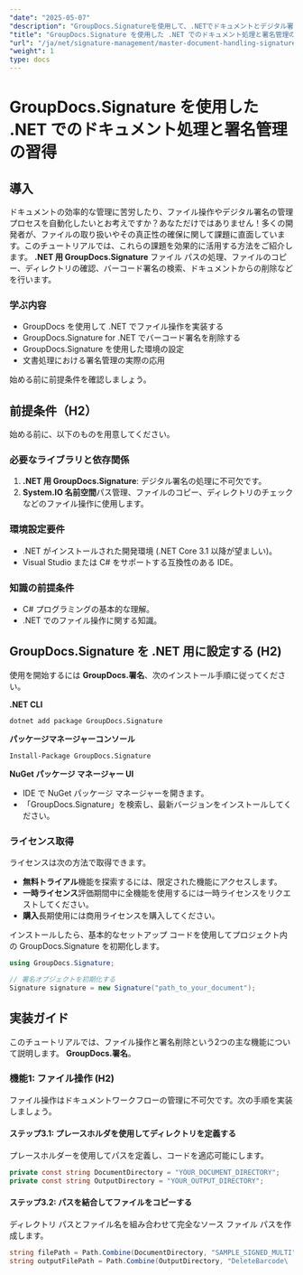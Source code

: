 ```yaml
---
"date": "2025-05-07"
"description": "GroupDocs.Signatureを使用して、.NETでドキュメントとデジタル署名を効率的に管理する方法を学びます。ファイル操作、検索、バーコード署名の削除を自動化します。"
"title": "GroupDocs.Signature を使用した .NET でのドキュメント処理と署名管理のマスター"
"url": "/ja/net/signature-management/master-document-handling-signature-management-dotnet/"
"weight": 1
type: docs
---
```

# GroupDocs.Signature を使用した .NET でのドキュメント処理と署名管理の習得

## 導入

ドキュメントの効率的な管理に苦労したり、ファイル操作やデジタル署名の管理プロセスを自動化したいとお考えですか？あなただけではありません！多くの開発者が、ファイルの取り扱いやその真正性の確保に関して課題に直面しています。このチュートリアルでは、これらの課題を効果的に活用する方法をご紹介します。 **.NET 用 GroupDocs.Signature** ファイル パスの処理、ファイルのコピー、ディレクトリの確認、バーコード署名の検索、ドキュメントからの削除などを行います。

### 学ぶ内容

- GroupDocs を使用して .NET でファイル操作を実装する
- GroupDocs.Signature for .NET でバーコード署名を削除する
- GroupDocs.Signature を使用した環境の設定
- 文書処理における署名管理の実際の応用

始める前に前提条件を確認しましょう。

## 前提条件（H2）

始める前に、以下のものを用意してください。

### 必要なライブラリと依存関係

1. **.NET 用 GroupDocs.Signature**: デジタル署名の処理に不可欠です。
2. **System.IO 名前空間**パス管理、ファイルのコピー、ディレクトリのチェックなどのファイル操作に使用します。

### 環境設定要件

- .NET がインストールされた開発環境 (.NET Core 3.1 以降が望ましい)。
- Visual Studio または C# をサポートする互換性のある IDE。

### 知識の前提条件

- C# プログラミングの基本的な理解。
- .NET でのファイル操作に関する知識。

## GroupDocs.Signature を .NET 用に設定する (H2)

使用を開始するには **GroupDocs.署名**、次のインストール手順に従ってください。

**.NET CLI**
```
dotnet add package GroupDocs.Signature
```

**パッケージマネージャーコンソール**
```
Install-Package GroupDocs.Signature
```

**NuGet パッケージ マネージャー UI**

- IDE で NuGet パッケージ マネージャーを開きます。
- 「GroupDocs.Signature」を検索し、最新バージョンをインストールしてください。

### ライセンス取得

ライセンスは次の方法で取得できます。

- **無料トライアル**機能を探索するには、限定された機能にアクセスします。
- **一時ライセンス**評価期間中に全機能を使用するには一時ライセンスをリクエストしてください。
- **購入**長期使用には商用ライセンスを購入してください。

インストールしたら、基本的なセットアップ コードを使用してプロジェクト内の GroupDocs.Signature を初期化します。

```csharp
using GroupDocs.Signature;

// 署名オブジェクトを初期化する
Signature signature = new Signature("path_to_your_document");
```

## 実装ガイド

このチュートリアルでは、ファイル操作と署名削除という2つの主な機能について説明します。 **GroupDocs.署名**。

### 機能1: ファイル操作 (H2)

ファイル操作はドキュメントワークフローの管理に不可欠です。次の手順を実装しましょう。

#### ステップ3.1: プレースホルダを使用してディレクトリを定義する

プレースホルダーを使用してパスを定義し、コードを適応可能にします。

```csharp
private const string DocumentDirectory = "YOUR_DOCUMENT_DIRECTORY";
private const string OutputDirectory = "YOUR_OUTPUT_DIRECTORY";
```

#### ステップ3.2: パスを結合してファイルをコピーする

ディレクトリ パスとファイル名を組み合わせて完全なソース ファイル パスを作成します。

```csharp
string filePath = Path.Combine(DocumentDirectory, "SAMPLE_SIGNED_MULTI");
string outputFilePath = Path.Combine(OutputDirectory, "DeleteBarcode\